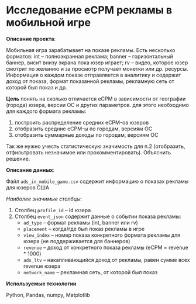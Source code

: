 # Исследование eCPM рекламы в мобильной игре

**Описание проекта**:

Мобильная игра зарабатывает на показе рекламы. Есть несколько форматов: int – полноэкранная реклама; banner – горизонтальный баннер, висит внизу экрана пока юзер играет; rv – видео, которое юзер смотрит по желанию и за просмотр получает монетки или др. ресурсы. Информация о каждом показе отправляется в аналитику и содержит доход от показа, формат показанной рекламы, рекламную сеть от которой был показ и др.

**Цель** понять на сколько отличается eCPM в зависимости от географии (города) юзера, версии ОС и других параметров. для этого необходимо для каждого формата рекламы:
1. построить распределение средних eCPM-ов юзеров
2. отобразить средние eCPM-ы по городам, версиям ОС
3. отобразить суммарные доходы по городам, версиям ОС

Так же нужно учесть статистическую значимость для п.2 (отобразить, отфильтровать незначимое или прокомментировать). Объяснить решение.

**Описание данных**:

Файл `ads_in_mobile_game.csv` содержит информацию о показах рекламы для юзеров США

*Наиболее значимые столбцы*:

1. Столбец `profile_id` – id юзера
2. Столбец `event_json` содержит данные о событии показа рекламы:
    * `ad_type` – формат рекламы (int, banner или rv)
    * `placement` – когда/где был показ рекламы в игре
    * `view_index` – номер показа конкретного формата рекламы для юзера (не поддерживается для баннеров)
    * `revenue` – доход от конкретного показа рекламы (eCPM = revenue * 1000)
    * `ads_ltv` – накапливающийся доход от рекламы, равен сумме всех revenue юзера
    * `network_name` – рекламная сеть, от которой был показ

**Используемые технологии**

Python, Pandas, numpy, Matplotlib